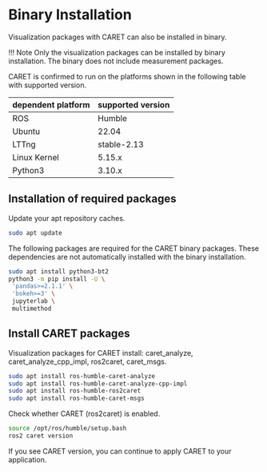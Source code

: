 # Binary Installation

Visualization packages with CARET can also be installed in binary.

<prettier-ignore-start>
!!! Note
    Only the visualization packages can be installed by binary installation.
    The binary does not include measurement packages.
<prettier-ignore-end>

CARET is confirmed to run on the platforms shown in the following table with supported version.

| dependent platform | supported version |
| ------------------ | ----------------- |
| ROS                | Humble            |
| Ubuntu             | 22.04             |
| LTTng              | stable-2.13       |
| Linux Kernel       | 5.15.x            |
| Python3            | 3.10.x            |

## Installation of required packages

Update your apt repository caches.

```bash
sudo apt update
```

The following packages are required for the CARET binary packages. These dependencies are not automatically installed with the binary installation.

```bash
sudo apt install python3-bt2
python3 -m pip install -U \
 'pandas>=2.1.1' \
 'bokeh>=3' \
 jupyterlab \
 multimethod
```

## Install CARET packages

Visualization packages for CARET install: caret_analyze, caret_analyze_cpp_impl, ros2caret, caret_msgs.

```bash
sudo apt install ros-humble-caret-analyze
sudo apt install ros-humble-caret-analyze-cpp-impl
sudo apt install ros-humble-ros2caret
sudo apt install ros-humble-caret-msgs
```

Check whether CARET (ros2caret) is enabled.

```bash
source /opt/ros/humble/setup.bash
ros2 caret version
```

If you see CARET version, you can continue to apply CARET to your application.
